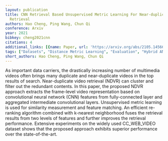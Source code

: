 ```yaml
---
layout: publication
title: CNN Retrieval Based Unsupervised Metric Learning For Near-duplicated Video
  Retrieval
authors: Hao Cheng, Ping Wang, Chun Qi
conference: Arxiv
year: 2021
bibkey: cheng2021cnn
citations: 4
additional_links: [{name: Paper, url: 'https://arxiv.org/abs/2105.14566'}]
tags: ["Datasets", "Distance Metric Learning", "Evaluation", "Hybrid ANN Methods", "Re-Ranking", "Unsupervised", "Video Retrieval"]
short_authors: Hao Cheng, Ping Wang, Chun Qi
---
```

As important data carriers, the drastically increasing number of multimedia
videos often brings many duplicate and near-duplicate videos in the top results
of search. Near-duplicate video retrieval (NDVR) can cluster and filter out the
redundant contents. In this paper, the proposed NDVR approach extracts the
frame-level video representation based on convolutional neural network (CNN)
features from fully-connected layer and aggregated intermediate convolutional
layers. Unsupervised metric learning is used for similarity measurement and
feature matching. An efficient re-ranking algorithm combined with k-nearest
neighborhood fuses the retrieval results from two levels of features and
further improves the retrieval performance. Extensive experiments on the widely
used CC\_WEB\_VIDEO dataset shows that the proposed approach exhibits superior
performance over the state-of-the-art.